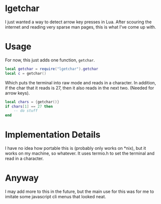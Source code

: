 # lgetchar
I just wanted a way to detect arrow key presses in Lua.
After scouring the internet and reading very sparse man pages,
this is what I've come up with.

# Usage
For now, this just adds one function, `getchar`.
```lua
local getchar = require("lgetchar").getchar
local c = getchar()
```
Which puts the terminal into raw mode and reads in a character.
In addition, if the char that it reads is 27, then it also reads in the next two.
(Needed for arrow keys).
```lua
local chars = {getchar()}
if chars[1] == 27 then
	-- do stuff
end
```

# Implementation Details
I have no idea how portable this is (probably only works on *nix), but it works on my machine, so whatever.
It uses termio.h to set the terminal and read in a character.

# Anyway
I may add more to this in the future, but the main use for this was for me to imitate some
javascript cli menus that looked neat.
